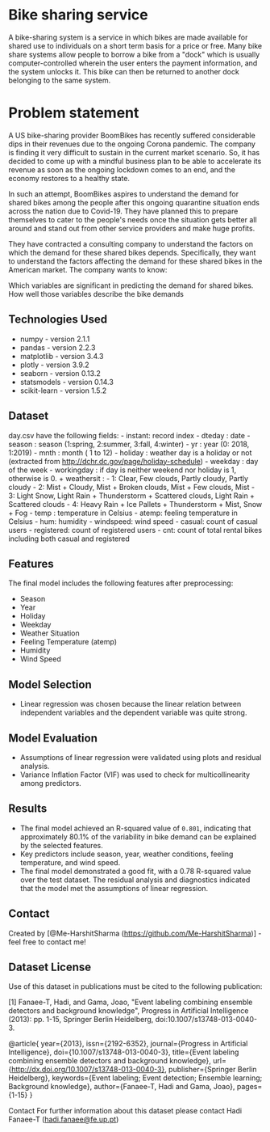 # Bike sharing service
A bike-sharing system is a service in which bikes are made available for shared use to individuals on a short term basis for a price or free. Many bike share systems allow people to borrow a bike from a "dock" which is usually computer-controlled wherein the user enters the payment information, and the system unlocks it. This bike can then be returned to another dock belonging to the same system.

# Problem statement 
A US bike-sharing provider BoomBikes has recently suffered considerable dips in their revenues due to the ongoing Corona pandemic. The company is finding it very difficult to sustain in the current market scenario. So, it has decided to come up with a mindful business plan to be able to accelerate its revenue as soon as the ongoing lockdown comes to an end, and the economy restores to a healthy state. 


In such an attempt, BoomBikes aspires to understand the demand for shared bikes among the people after this ongoing quarantine situation ends across the nation due to Covid-19. They have planned this to prepare themselves to cater to the people's needs once the situation gets better all around and stand out from other service providers and make huge profits.


They have contracted a consulting company to understand the factors on which the demand for these shared bikes depends. Specifically, they want to understand the factors affecting the demand for these shared bikes in the American market. The company wants to know:

Which variables are significant in predicting the demand for shared bikes.
How well those variables describe the bike demands


## Technologies Used
- numpy - version 2.1.1
- pandas - version 2.2.3
- matplotlib - version 3.4.3
- plotly - version 3.9.2
- seaborn - version 0.13.2
- statsmodels - version 0.14.3
- scikit-learn - version 1.5.2

## Dataset 
day.csv have the following fields:
	- instant: record index
	- dteday : date
	- season : season (1:spring, 2:summer, 3:fall, 4:winter)
	- yr : year (0: 2018, 1:2019)
	- mnth : month ( 1 to 12)
	- holiday : weather day is a holiday or not (extracted from http://dchr.dc.gov/page/holiday-schedule)
	- weekday : day of the week
	- workingday : if day is neither weekend nor holiday is 1, otherwise is 0.
	+ weathersit : 
		- 1: Clear, Few clouds, Partly cloudy, Partly cloudy
		- 2: Mist + Cloudy, Mist + Broken clouds, Mist + Few clouds, Mist
		- 3: Light Snow, Light Rain + Thunderstorm + Scattered clouds, Light Rain + Scattered clouds
		- 4: Heavy Rain + Ice Pallets + Thunderstorm + Mist, Snow + Fog
	- temp : temperature in Celsius
	- atemp: feeling temperature in Celsius
	- hum: humidity
	- windspeed: wind speed
	- casual: count of casual users
	- registered: count of registered users
	- cnt: count of total rental bikes including both casual and registered

## Features

The final model includes the following features after preprocessing:

- Season
- Year
- Holiday
- Weekday
- Weather Situation
- Feeling Temperature (atemp)
- Humidity
- Wind Speed

## Model Selection
- Linear regression was chosen because the linear relation between independent variables and the dependent variable was quite strong.

## Model Evaluation
- Assumptions of linear regression were validated using plots and residual analysis.
- Variance Inflation Factor (VIF) was used to check for multicollinearity among predictors.

## Results

- The final model achieved an R-squared value of `0.801`, indicating that approximately 80.1% of the variability in bike demand can be explained by the selected features.
- Key predictors include season, year, weather conditions, feeling temperature, and wind speed.
- The final model demonstrated a good fit, with a 0.78 R-squared value over the test dataset. The residual analysis and diagnostics indicated that the model met the assumptions of linear regression.

## Contact
Created by [@Me-HarshitSharma (https://github.com/Me-HarshitSharma)] - feel free to contact me!


## Dataset License

Use of this dataset in publications must be cited to the following publication:

[1] Fanaee-T, Hadi, and Gama, Joao, "Event labeling combining ensemble detectors and background knowledge", Progress in Artificial Intelligence (2013): pp. 1-15, Springer Berlin Heidelberg, doi:10.1007/s13748-013-0040-3.

@article{
	year={2013},
	issn={2192-6352},
	journal={Progress in Artificial Intelligence},
	doi={10.1007/s13748-013-0040-3},
	title={Event labeling combining ensemble detectors and background knowledge},
	url={http://dx.doi.org/10.1007/s13748-013-0040-3},
	publisher={Springer Berlin Heidelberg},
	keywords={Event labeling; Event detection; Ensemble learning; Background knowledge},
	author={Fanaee-T, Hadi and Gama, Joao},
	pages={1-15}
}

Contact
For further information about this dataset please contact Hadi Fanaee-T (hadi.fanaee@fe.up.pt)
